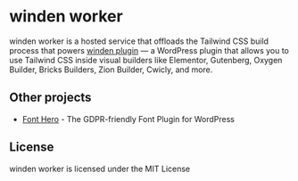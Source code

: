 # winden worker

winden worker is a hosted service that offloads the Tailwind CSS build process that powers [winden plugin](https://web.archive.org/web/https://winden.dev) — a WordPress plugin that allows you to use Tailwind CSS inside visual builders like Elementor, Gutenberg, Oxygen Builder, Bricks Builders, Zion Builder, Cwicly, and more.

## Other projects

- [Font Hero](https://dplugins.com/products/font-hero/) - The GDPR-friendly Font Plugin for WordPress 

## License

winden worker is licensed under the MIT License
